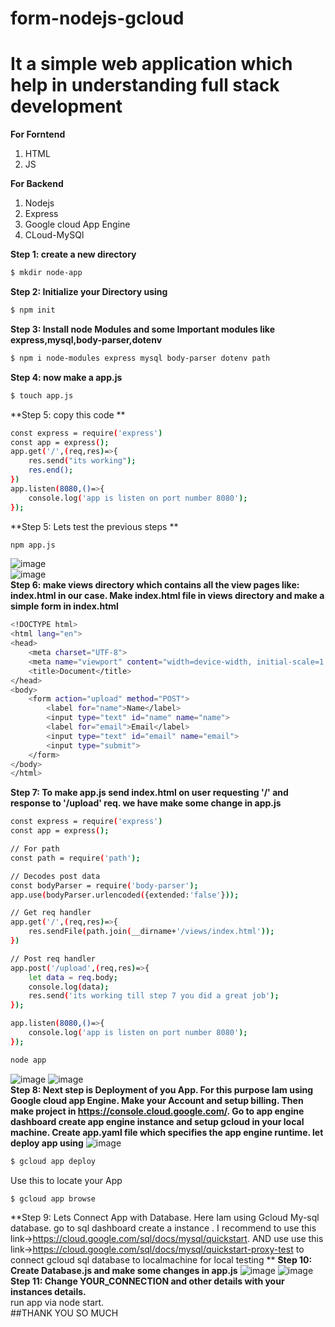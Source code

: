 # form-nodejs-gcloud
# It a simple web application which help in understanding full stack development
**For Forntend**  
1. HTML
2. JS

**For Backend**  
1. Nodejs  
2. Express  
3. Google cloud App Engine  
4. CLoud-MySQl  

**Step 1: create a new directory**  
```sh
$ mkdir node-app
```  
**Step 2: Initialize your Directory using**  
```sh
$ npm init
```  
**Step 3: Install node Modules and some Important modules like express,mysql,body-parser,dotenv**  
```sh
$ npm i node-modules express mysql body-parser dotenv path
```
**Step 4: now make a app.js**  
```sh
$ touch app.js 
``` 
**Step 5: copy this code **  
```sh
const express = require('express')
const app = express();
app.get('/',(req,res)=>{
    res.send("its working");
    res.end();
})
app.listen(8080,()=>{
    console.log('app is listen on port number 8080');
});
```

**Step 5: Lets test the previous steps **   
```sh
npm app.js
```  
![image](https://user-images.githubusercontent.com/51235172/92493506-38882100-f212-11ea-827a-e04e6d65f706.png)  
![image](https://user-images.githubusercontent.com/51235172/92500590-f9aa9900-f21a-11ea-89ca-9f7b2c59e092.png)  
**Step 6: make views directory which contains all the view pages like: index.html in our case. Make index.html file in views directory and make a simple form in index.html**
```sh
<!DOCTYPE html>
<html lang="en">
<head>
    <meta charset="UTF-8">
    <meta name="viewport" content="width=device-width, initial-scale=1.0">
    <title>Document</title>
</head>
<body>
    <form action="upload" method="POST">
        <label for="name">Name</label>
        <input type="text" id="name" name="name">
        <label for="email">Email</label>
        <input type="text" id="email" name="email">
        <input type="submit">
    </form>
</body>
</html>
```  
**Step 7: To make app.js send index.html on user requesting '/' and response to '/upload' req. we have make some change in app.js**
```sh
const express = require('express')
const app = express();

// For path
const path = require('path');

// Decodes post data
const bodyParser = require('body-parser');
app.use(bodyParser.urlencoded({extended:'false'}));

// Get req handler
app.get('/',(req,res)=>{
    res.sendFile(path.join(__dirname+'/views/index.html'));
})

// Post req handler
app.post('/upload',(req,res)=>{
    let data = req.body;
    console.log(data);
    res.send('its working till step 7 you did a great job');
});

app.listen(8080,()=>{
    console.log('app is listen on port number 8080');
});
```  
```sh
node app
```
![image](https://user-images.githubusercontent.com/51235172/92503365-c7029f80-f21e-11ea-9cdc-9eca99adccdb.png)
![image](https://user-images.githubusercontent.com/51235172/92503279-a4708680-f21e-11ea-9cb8-b28b20cc0378.png)  
**Step 8: Next step is Deployment of you App. For this purpose Iam using Google cloud app Engine. Make your Account and setup billing. Then make project in https://console.cloud.google.com/. Go to app engine dashboard create app engine instance and setup gcloud in your local machine. Create app.yaml file which specifies the app engine runtime. let deploy app using**
![image](https://user-images.githubusercontent.com/51235172/92746040-83d03a00-f3a0-11ea-83f2-826a23d76316.png)  
```sh
$ gcloud app deploy
```  
Use this to locate your App
```sh
$ gcloud app browse
``` 
**Step 9: Lets Connect App with Database. Here Iam using Gcloud My-sql database. go to sql dashboard create a instance . I recommend to use this link->https://cloud.google.com/sql/docs/mysql/quickstart. AND use use this link->https://cloud.google.com/sql/docs/mysql/quickstart-proxy-test to connect gcloud sql database to localmachine for local testing **
**Step 10: Create Database.js and make some changes in app.js**
![image](https://user-images.githubusercontent.com/51235172/92748526-df9bc280-f3a2-11ea-90b5-f1d4c8bc034a.png)
![image](https://user-images.githubusercontent.com/51235172/92748612-f3472900-f3a2-11ea-8cbf-022af8651722.png)  
**Step 11: Change YOUR_CONNECTION and other details with your instances details.**  
run app via node start.  
##THANK YOU SO MUCH




